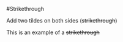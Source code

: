 #Strikethrough

Add two tildes on both sides (~~strikethrough~~)


This is an example of a ~~strikethrough~~
